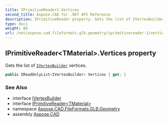 ```yaml
---
title: IPrimitiveReader1.Vertices
second_title: Aspose.CAD for .NET API Reference
description: IPrimitiveReader property. Gets the list of IVertexBuilder vertices
type: docs
weight: 80
url: /net/aspose.cad.fileformats.glb.geometry/iprimitivereader-1/vertices/
---
```

## IPrimitiveReader&lt;TMaterial&gt;.Vertices property

Gets the list of [`IVertexBuilder`](../../ivertexbuilder/) vertices.

```csharp
public IReadOnlyList<IVertexBuilder> Vertices { get; }
```

### See Also

* interface [IVertexBuilder](../../ivertexbuilder/)
* interface [IPrimitiveReader&lt;TMaterial&gt;](../)
* namespace [Aspose.CAD.FileFormats.GLB.Geometry](../../iprimitivereader-1/)
* assembly [Aspose.CAD](../../../)


